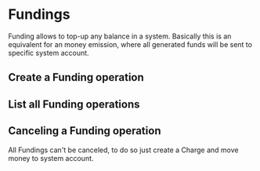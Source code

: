 # Fundings

Funding allows to top-up any balance in a system. Basically this is an equivalent for an money emission, where all generated funds will be sent to specific system account.

## Create a Funding operation

## List all Funding operations

## Canceling a Funding operation

All Fundings can't be canceled, to do so just create a Charge and move money to system account.

